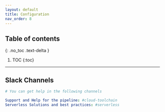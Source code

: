 ```yaml
---
layout: default
title: Configuration
nav_order: 8
---
```


## Table of contents
{: .no_toc .text-delta }

1. TOC
{:toc}

---


## Slack Channels

```yaml
# You can get help in the following channels 

Support and Help for the pipeline: #cloud-toolchain
Serverless Solutions and best practices: #serverless

```
